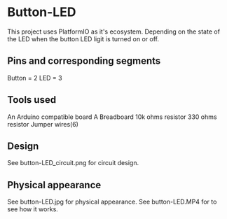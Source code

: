 # Button-LED

This project uses PlatformIO as it's ecosystem. Depending on the state of the LED when the button LED ligit is turned on or off.

## Pins and corresponding segments
Button = 2
LED = 3

## Tools used

An Arduino compatible board
A Breadboard
10k ohms resistor
330 ohms resistor
Jumper wires(6)

## Design

See button-LED_circuit.png for circuit design.

## Physical appearance

See button-LED.jpg for physical appearance.
See button-LED.MP4 for to see how it works.